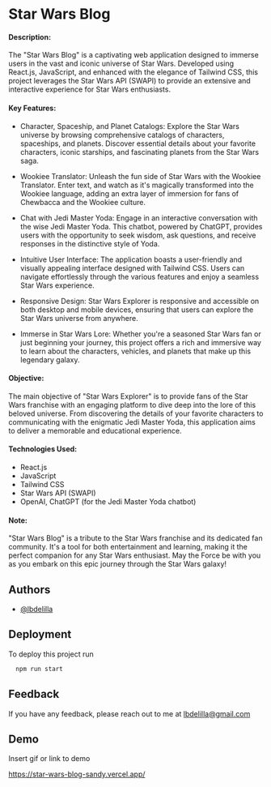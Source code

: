 #  Star Wars Blog

#### Description:

The "Star Wars Blog" is a captivating web application designed to immerse users in the vast and iconic universe of Star Wars. Developed using React.js, JavaScript, and enhanced with the elegance of Tailwind CSS, this project leverages the Star Wars API (SWAPI) to provide an extensive and interactive experience for Star Wars enthusiasts.

#### Key Features:

- Character, Spaceship, and Planet Catalogs: Explore the Star Wars universe by browsing comprehensive catalogs of characters, spaceships, and planets. Discover essential details about your favorite characters, iconic starships, and fascinating planets from the Star Wars saga.

- Wookiee Translator: Unleash the fun side of Star Wars with the Wookiee Translator. Enter text, and watch as it's magically transformed into the Wookiee language, adding an extra layer of immersion for fans of Chewbacca and the Wookiee culture.

- Chat with Jedi Master Yoda: Engage in an interactive conversation with the wise Jedi Master Yoda. This chatbot, powered by ChatGPT, provides users with the opportunity to seek wisdom, ask questions, and receive responses in the distinctive style of Yoda.

- Intuitive User Interface: The application boasts a user-friendly and visually appealing interface designed with Tailwind CSS. Users can navigate effortlessly through the various features and enjoy a seamless Star Wars experience.

- Responsive Design: Star Wars Explorer is responsive and accessible on both desktop and mobile devices, ensuring that users can explore the Star Wars universe from anywhere.

- Immerse in Star Wars Lore: Whether you're a seasoned Star Wars fan or just beginning your journey, this project offers a rich and immersive way to learn about the characters, vehicles, and planets that make up this legendary galaxy.

#### Objective:

The main objective of "Star Wars Explorer" is to provide fans of the Star Wars franchise with an engaging platform to dive deep into the lore of this beloved universe. From discovering the details of your favorite characters to communicating with the enigmatic Jedi Master Yoda, this application aims to deliver a memorable and educational experience.

#### Technologies Used:

- React.js
- JavaScript
- Tailwind CSS
- Star Wars API (SWAPI)
- OpenAI, ChatGPT (for the Jedi Master Yoda chatbot)

#### Note: 

"Star Wars Blog" is a tribute to the Star Wars franchise and its dedicated fan community. It's a tool for both entertainment and learning, making it the perfect companion for any Star Wars enthusiast. May the Force be with you as you embark on this epic journey through the Star Wars galaxy!






## Authors

- [@lbdelilla](https://www.github.com/lbdelilla)


## Deployment

To deploy this project run

```bash
  npm run start
```


## Feedback

If you have any feedback, please reach out to me at lbdelilla@gmail.com


## Demo

Insert gif or link to demo

https://star-wars-blog-sandy.vercel.app/
